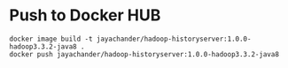 # Push to Docker HUB
```
docker image build -t jayachander/hadoop-historyserver:1.0.0-hadoop3.3.2-java8 .
docker push jayachander/hadoop-historyserver:1.0.0-hadoop3.3.2-java8
```
